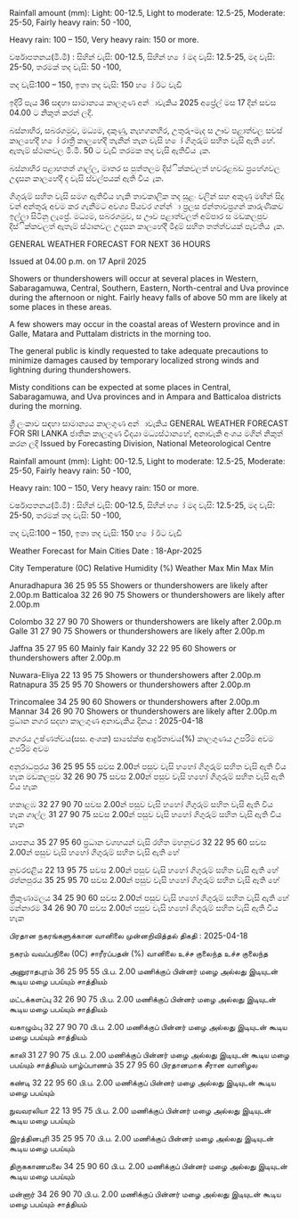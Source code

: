 Rainfall amount (mm): Light: 00-12.5, Light to moderate: 12.5-25, Moderate: 25-50, Fairly heavy rain: 50 -100,

Heavy rain: 100 – 150, Very heavy rain: 150 or more.

වර්ෂාපතනය(මි.මී) : සිහින් වැසි: 00-12.5, සිහින් හ ෝ මද වැසි: 12.5-25, මද වැසි: 25-50, තරමක් තද වැසි: 50 -100,

තද වැසි:100 – 150, ඉතා තද වැසි: 150 හ ෝ ඊට වැඩි

ඉදිරි පැය 36 සඳහා සාමාන්‍යය කාලගුණ අන්‍ාවැකිය 2025 අප්‍රේල් මස 17 දින්‍ සවස 04.00 ට නිකුත් කරන්‍ ලදි.

බස්නාහිර, සබරගමුව, මධ්‍යම, දකුණු, නැහගනහිර, උතුරු-මැද ස ඌව පළාත්වල සවස් කාලහේදී හ ෝ රාත්‍රී කාලහේදී තැනින් තැන වැසි හ ෝ ගිගුරුම් සහිත වැසි ඇති හේ. ඇතැම් ස්ථානවල මි.මී. 50 ට වැඩි තරමක තද වැසි ඇතිවිය ැක.

බස්නාහිර පළාහතත් ගාල්ල, මාතර ස පුත්තලම දිස්ික්කවලත් හවරළබඩ ප්‍රහේශවල උදෑසන කාලහේදී ද වැසි ස්වල්පයක් ඇති විය ැක.

ගිගුරුම් සහිත වැසි සමග ඇතිවිය හැකි තාවකාලික තද සුළං වලින් සහ අකුණු මඟින් සිදු වන්‍ අන්‍තුරු අවම කර ගැනීමට අවශ්‍ය පියවර ගන්න්‍ා ප්‍රලස ජන්‍තාවප්‍රගන් කාරුණිකව ඉල්ලා සිටිනු ලැප්‍රේ. මධ්‍යම, සබරගමුව, ස ඌව පළාත්වලත් අම්පාර ස මඩකලපුව දිස්ික්කවලත් ඇතැම් ස්ථානවල උදෑසන කාලහේදී මීදුම් සහිත තත්ත්වයක් පැවතිය ැක.

GENERAL WEATHER FORECAST FOR NEXT 36 HOURS

Issued at 04.00 p.m. on 17 April 2025

Showers or thundershowers will occur at several places in Western, Sabaragamuwa, Central, Southern, Eastern, North-central and Uva province during the afternoon or night. Fairly heavy falls of above 50 mm are likely at some places in these areas.

A few showers may occur in the coastal areas of Western province and in Galle, Matara and Puttalam districts in the morning too.

The general public is kindly requested to take adequate precautions to minimize damages caused by temporary localized strong winds and lightning during thundershowers.

Misty conditions can be expected at some places in Central, Sabaragamuwa, and Uva provinces and in Ampara and Batticaloa districts during the morning.

ශ්‍රී ලංකාව සඳහා සාමාන්‍යය කාලගුණ අන්‍ාවැකිය GENERAL WEATHER FORECAST FOR SRI LANKA ජාතික කාලගුණ විදයා මධ්‍යස්ථානහේ, අනාවැකි අංශය මගින් නිකුත් කරන ලදි Issued by Forecasting Division, National Meteorological Centre

Rainfall amount (mm): Light: 00-12.5, Light to moderate: 12.5-25, Moderate: 25-50, Fairly heavy rain: 50 -100,

Heavy rain: 100 – 150, Very heavy rain: 150 or more.

වර්ෂාපතනය(මි.මී) : සිහින් වැසි: 00-12.5, සිහින් හ ෝ මද වැසි: 12.5-25, මද වැසි: 25-50, තරමක් තද වැසි: 50 -100,

තද වැසි:100 – 150, ඉතා තද වැසි: 150 හ ෝ ඊට වැඩි

Weather Forecast for Main Cities Date : 18-Apr-2025

City Temperature (0C) Relative Humidity (%) Weather Max Min Max Min

Anuradhapura 36 25 95 55 Showers or thundershowers are likely after 2.00p.m Batticaloa 32 26 90 75 Showers or thundershowers are likely after 2.00p.m

Colombo 32 27 90 70 Showers or thundershowers are likely after 2.00p.m Galle 31 27 90 75 Showers or thundershowers are likely after 2.00p.m

Jaffna 35 27 95 60 Mainly fair Kandy 32 22 95 60 Showers or thundershowers after 2.00p.m

Nuwara-Eliya 22 13 95 75 Showers or thundershowers after 2.00p.m Ratnapura 35 25 95 70 Showers or thundershowers after 2.00p.m

Trincomalee 34 25 90 60 Showers or thundershowers after 2.00p.m Mannar 34 26 90 70 Showers or thundershowers are likely after 2.00p.m ප්‍රධාන නගර සදහා කාලගුණ අනාවැකිය දිනය : 2025-04-18

නගරය උෂ්ණත්වය(සස. අංශක) සාසේක්ෂ ආර්ද්‍රතාවය(%) කාලගුණය උපරිම අවම උපරිම අවම

අනුරාධපුරය 36 25 95 55 සවස 2.00න් පසුව වැසි හහෝ ගිගුරුම් සහිත වැසි ඇති විය හැක මඩකලපුව 32 26 90 75 සවස 2.00න් පසුව වැසි හහෝ ගිගුරුම් සහිත වැසි ඇති විය හැක

හකාළඹ 32 27 90 70 සවස 2.00න් පසුව වැසි හහෝ ගිගුරුම් සහිත වැසි ඇති විය හැක ගාල්ල 31 27 90 75 සවස 2.00න් පසුව වැසි හහෝ ගිගුරුම් සහිත වැසි ඇති විය හැක

යාපනය 35 27 95 60 ප්‍රධාන වශහයන් වැසි රහිත මහනුවර 32 22 95 60 සවස 2.00න් පසුව වැසි හහෝ ගිගුරුම් සහිත වැසි ඇති හේ

නුවරඑළිය 22 13 95 75 සවස 2.00න් පසුව වැසි හහෝ ගිගුරුම් සහිත වැසි ඇති හේ රත්නපුරය 35 25 95 70 සවස 2.00න් පසුව වැසි හහෝ ගිගුරුම් සහිත වැසි ඇති හේ

ත්‍රිකුණාමලය 34 25 90 60 සවස 2.00න් පසුව වැසි හහෝ ගිගුරුම් සහිත වැසි ඇති හේ මන්නාරම 34 26 90 70 සවස 2.00න් පසුව වැසි හහෝ ගිගුරුම් සහිත වැසි ඇති විය හැක

பிரதான நகரங்களுக்கான வானிலை முன்னறிவித்தல் திகதி : 2025-04-18

நகரம் வவப்பநிலை (0C) சாரீரப்பதன் (%) வானிலை உச்ச குலைந்த உச்ச குலைந்த

அனுராதபுரம் 36 25 95 55 பி.ப. 2.00 மணிக்குப் பின்னர் மழை அல்லது இடியுடன் கூடிய மழை பபய்யும் சாத்தியம்

மட்டக்களப்பு 32 26 90 75 பி.ப. 2.00 மணிக்குப் பின்னர் மழை அல்லது இடியுடன் கூடிய மழை பபய்யும் சாத்தியம்

வகாழும்பு 32 27 90 70 பி.ப. 2.00 மணிக்குப் பின்னர் மழை அல்லது இடியுடன் கூடிய மழை பபய்யும் சாத்தியம்

காலி 31 27 90 75 பி.ப. 2.00 மணிக்குப் பின்னர் மழை அல்லது இடியுடன் கூடிய மழை பபய்யும் சாத்தியம் யாழ்ப்பாணம் 35 27 95 60 பிரதானமாக சீரான வானிழல

கண்டி 32 22 95 60 பி.ப. 2.00 மணிக்குப் பின்னர் மழை அல்லது இடியுடன் கூடிய மழை பபய்யும்

நுவவரலியா 22 13 95 75 பி.ப. 2.00 மணிக்குப் பின்னர் மழை அல்லது இடியுடன் கூடிய மழை பபய்யும்

இரத்தினபுரி 35 25 95 70 பி.ப. 2.00 மணிக்குப் பின்னர் மழை அல்லது இடியுடன் கூடிய மழை பபய்யும்

திருககாணமலை 34 25 90 60 பி.ப. 2.00 மணிக்குப் பின்னர் மழை அல்லது இடியுடன் கூடிய மழை பபய்யும்

மன்னார் 34 26 90 70 பி.ப. 2.00 மணிக்குப் பின்னர் மழை அல்லது இடியுடன் கூடிய மழை பபய்யும் சாத்தியம்
